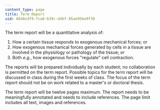 ```yaml
---
content_type: page
title: Term Report
uid: 0648cdf9-fca8-639c-d4bf-95ae95be9f39
---
```


The term report will be a quantitative analysis of:

1.  How a certain tissue responds to exogenous mechanical forces; or
2.  How exogenous mechanical forces generated by cells in a tissue are involved in the physiology or pathology of the tissue; or
3.  Both _e.g_., how exogenous forces "regulate" cell contraction.

The reports will be prepared individually by each student; no collaboration is permitted on the term report. Possible topics for the term report will be discussed in class during the first weeks of class. The focus of the term report should not be on work related to a master's or doctoral thesis.

The term report will be twelve pages maximum. The report needs to be meaningfully annotated and needs to include references. The page limit includes all text, images and references.